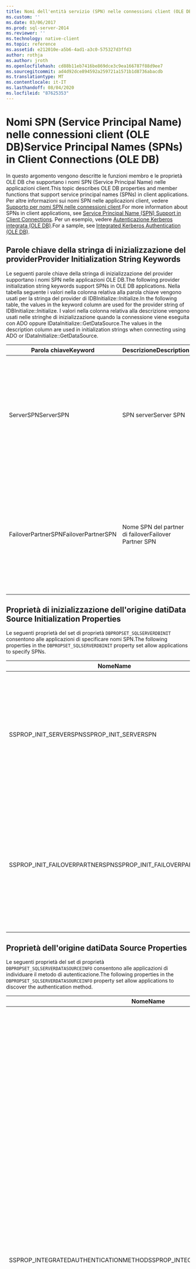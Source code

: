 ```yaml
---
title: Nomi dell'entità servizio (SPN) nelle connessioni client (OLE DB) | Microsoft Docs
ms.custom: ''
ms.date: 03/06/2017
ms.prod: sql-server-2014
ms.reviewer: ''
ms.technology: native-client
ms.topic: reference
ms.assetid: e212010e-a5b6-4ad1-a3c0-575327d3ffd3
author: rothja
ms.author: jroth
ms.openlocfilehash: cd88b11eb7416be869dce3c9ea166787f88d9ee7
ms.sourcegitcommit: ad4d92dce894592a259721a1571b1d8736abacdb
ms.translationtype: MT
ms.contentlocale: it-IT
ms.lasthandoff: 08/04/2020
ms.locfileid: "87625353"
---
```

# <a name="service-principal-names-spns-in-client-connections-ole-db"></a><span data-ttu-id="1b70b-102">Nomi SPN (Service Principal Name) nelle connessioni client (OLE DB)</span><span class="sxs-lookup"><span data-stu-id="1b70b-102">Service Principal Names (SPNs) in Client Connections (OLE DB)</span></span>
  <span data-ttu-id="1b70b-103">In questo argomento vengono descritte le funzioni membro e le proprietà OLE DB che supportano i nomi SPN (Service Principal Name) nelle applicazioni client.</span><span class="sxs-lookup"><span data-stu-id="1b70b-103">This topic describes OLE DB properties and member functions that support service principal names (SPNs) in client applications.</span></span> <span data-ttu-id="1b70b-104">Per altre informazioni sui nomi SPN nelle applicazioni client, vedere [Supporto per nomi SPN nelle connessioni client](../features/service-principal-name-spn-support-in-client-connections.md).</span><span class="sxs-lookup"><span data-stu-id="1b70b-104">For more information about SPNs in client applications, see [Service Principal Name &#40;SPN&#41; Support in Client Connections](../features/service-principal-name-spn-support-in-client-connections.md).</span></span> <span data-ttu-id="1b70b-105">Per un esempio, vedere [Autenticazione Kerberos integrata &#40;OLE DB&#41;](../../native-client-ole-db-how-to/integrated-kerberos-authentication-ole-db.md).</span><span class="sxs-lookup"><span data-stu-id="1b70b-105">For a sample, see [Integrated Kerberos Authentication &#40;OLE DB&#41;](../../native-client-ole-db-how-to/integrated-kerberos-authentication-ole-db.md).</span></span>  
  
## <a name="provider-initialization-string-keywords"></a><span data-ttu-id="1b70b-106">Parole chiave della stringa di inizializzazione del provider</span><span class="sxs-lookup"><span data-stu-id="1b70b-106">Provider Initialization String Keywords</span></span>  
 <span data-ttu-id="1b70b-107">Le seguenti parole chiave della stringa di inizializzazione del provider supportano i nomi SPN nelle applicazioni OLE DB.</span><span class="sxs-lookup"><span data-stu-id="1b70b-107">The following provider initialization string keywords support SPNs in OLE DB applications.</span></span> <span data-ttu-id="1b70b-108">Nella tabella seguente i valori nella colonna relativa alla parola chiave vengono usati per la stringa del provider di IDBInitialize::Initialize.</span><span class="sxs-lookup"><span data-stu-id="1b70b-108">In the following table, the values in the keyword column are used for the provider string of IDBInitialize::Initialize.</span></span> <span data-ttu-id="1b70b-109">I valori nella colonna relativa alla descrizione vengono usati nelle stringhe di inizializzazione quando la connessione viene eseguita con ADO oppure IDataInitialize::GetDataSource.</span><span class="sxs-lookup"><span data-stu-id="1b70b-109">The values in the description column are used in initialization strings when connecting using ADO or IDataInitialize::GetDataSource.</span></span>  
  
|<span data-ttu-id="1b70b-110">Parola chiave</span><span class="sxs-lookup"><span data-stu-id="1b70b-110">Keyword</span></span>|<span data-ttu-id="1b70b-111">Descrizione</span><span class="sxs-lookup"><span data-stu-id="1b70b-111">Description</span></span>|<span data-ttu-id="1b70b-112">Valore</span><span class="sxs-lookup"><span data-stu-id="1b70b-112">Value</span></span>|  
|-------------|-----------------|-----------|  
|<span data-ttu-id="1b70b-113">ServerSPN</span><span class="sxs-lookup"><span data-stu-id="1b70b-113">ServerSPN</span></span>|<span data-ttu-id="1b70b-114">SPN server</span><span class="sxs-lookup"><span data-stu-id="1b70b-114">Server SPN</span></span>|<span data-ttu-id="1b70b-115">Nome SPN del server.</span><span class="sxs-lookup"><span data-stu-id="1b70b-115">The SPN for the server.</span></span> <span data-ttu-id="1b70b-116">Il valore predefinito è una stringa vuota, che in [!INCLUDE[ssNoVersion](../../../includes/ssnoversion-md.md)] Native Client causa l'utilizzo del nome SPN predefinito generato dal provider.</span><span class="sxs-lookup"><span data-stu-id="1b70b-116">The default value is an empty string, which causes [!INCLUDE[ssNoVersion](../../../includes/ssnoversion-md.md)] Native Client to use the default, provider-generated SPN.</span></span>|  
|<span data-ttu-id="1b70b-117">FailoverPartnerSPN</span><span class="sxs-lookup"><span data-stu-id="1b70b-117">FailoverPartnerSPN</span></span>|<span data-ttu-id="1b70b-118">Nome SPN del partner di failover</span><span class="sxs-lookup"><span data-stu-id="1b70b-118">Failover Partner SPN</span></span>|<span data-ttu-id="1b70b-119">Nome SPN del partner di failover.</span><span class="sxs-lookup"><span data-stu-id="1b70b-119">The SPN for the failover partner.</span></span> <span data-ttu-id="1b70b-120">Il valore predefinito è una stringa vuota, che in [!INCLUDE[ssNoVersion](../../../includes/ssnoversion-md.md)] Native Client causa l'utilizzo del nome SPN predefinito generato dal provider.</span><span class="sxs-lookup"><span data-stu-id="1b70b-120">The default value is an empty string, which causes [!INCLUDE[ssNoVersion](../../../includes/ssnoversion-md.md)] Native Client to use the default, provider-generated SPN.</span></span>|  
  
## <a name="data-source-initialization-properties"></a><span data-ttu-id="1b70b-121">Proprietà di inizializzazione dell'origine dati</span><span class="sxs-lookup"><span data-stu-id="1b70b-121">Data Source Initialization Properties</span></span>  
 <span data-ttu-id="1b70b-122">Le seguenti proprietà del set di proprietà `DBPROPSET_SQLSERVERDBINIT` consentono alle applicazioni di specificare nomi SPN.</span><span class="sxs-lookup"><span data-stu-id="1b70b-122">The following properties in the `DBPROPSET_SQLSERVERDBINIT` property set allow applications to specify SPNs.</span></span>  
  
|<span data-ttu-id="1b70b-123">Nome</span><span class="sxs-lookup"><span data-stu-id="1b70b-123">Name</span></span>|<span data-ttu-id="1b70b-124">Type</span><span class="sxs-lookup"><span data-stu-id="1b70b-124">Type</span></span>|<span data-ttu-id="1b70b-125">Uso</span><span class="sxs-lookup"><span data-stu-id="1b70b-125">Usage</span></span>|  
|----------|----------|-----------|  
|<span data-ttu-id="1b70b-126">SSPROP_INIT_SERVERSPN</span><span class="sxs-lookup"><span data-stu-id="1b70b-126">SSPROP_INIT_SERVERSPN</span></span>|<span data-ttu-id="1b70b-127">VT_BSTR, lettura/scrittura</span><span class="sxs-lookup"><span data-stu-id="1b70b-127">VT_BSTR, read/write</span></span>|<span data-ttu-id="1b70b-128">Specifica il nome SPN per il server.</span><span class="sxs-lookup"><span data-stu-id="1b70b-128">Specifies the SPN for the server.</span></span> <span data-ttu-id="1b70b-129">Il valore predefinito è una stringa vuota, che in [!INCLUDE[ssNoVersion](../../../includes/ssnoversion-md.md)] Native Client causa l'utilizzo del nome SPN predefinito generato dal provider.</span><span class="sxs-lookup"><span data-stu-id="1b70b-129">The default value is an empty string, which causes [!INCLUDE[ssNoVersion](../../../includes/ssnoversion-md.md)] Native Client to use the default, provider-generated SPN.</span></span>|  
|<span data-ttu-id="1b70b-130">SSPROP_INIT_FAILOVERPARTNERSPN</span><span class="sxs-lookup"><span data-stu-id="1b70b-130">SSPROP_INIT_FAILOVERPARTNERSPN</span></span>|<span data-ttu-id="1b70b-131">VT_BSTR, lettura/scrittura</span><span class="sxs-lookup"><span data-stu-id="1b70b-131">VT_BSTR, read/write</span></span>|<span data-ttu-id="1b70b-132">Specifica il nome SPN per il partner di failover.</span><span class="sxs-lookup"><span data-stu-id="1b70b-132">Specifies the SPN for the failover partner.</span></span> <span data-ttu-id="1b70b-133">Il valore predefinito è una stringa vuota, che in [!INCLUDE[ssNoVersion](../../../includes/ssnoversion-md.md)] Native Client causa l'utilizzo del nome SPN predefinito generato dal provider.</span><span class="sxs-lookup"><span data-stu-id="1b70b-133">The default value is an empty string, which causes [!INCLUDE[ssNoVersion](../../../includes/ssnoversion-md.md)] Native Client to use the default, provider-generated SPN.</span></span>|  
  
## <a name="data-source-properties"></a><span data-ttu-id="1b70b-134">Proprietà dell'origine dati</span><span class="sxs-lookup"><span data-stu-id="1b70b-134">Data Source Properties</span></span>  
 <span data-ttu-id="1b70b-135">Le seguenti proprietà del set di proprietà `DBPROPSET_SQLSERVERDATASOURCEINFO` consentono alle applicazioni di individuare il metodo di autenticazione.</span><span class="sxs-lookup"><span data-stu-id="1b70b-135">The following properties in the `DBPROPSET_SQLSERVERDATASOURCEINFO` property set allow applications to discover the authentication method.</span></span>  
  
|<span data-ttu-id="1b70b-136">Nome</span><span class="sxs-lookup"><span data-stu-id="1b70b-136">Name</span></span>|<span data-ttu-id="1b70b-137">Type</span><span class="sxs-lookup"><span data-stu-id="1b70b-137">Type</span></span>|<span data-ttu-id="1b70b-138">Uso</span><span class="sxs-lookup"><span data-stu-id="1b70b-138">Usage</span></span>|  
|----------|----------|-----------|  
|<span data-ttu-id="1b70b-139">SSPROP_INTEGRATEDAUTHENTICATIONMETHOD</span><span class="sxs-lookup"><span data-stu-id="1b70b-139">SSPROP_INTEGRATEDAUTHENTICATIONMETHOD</span></span>|<span data-ttu-id="1b70b-140">VT_BSTR, sola lettura</span><span class="sxs-lookup"><span data-stu-id="1b70b-140">VT_BSTR, readonly</span></span>|<span data-ttu-id="1b70b-141">Restituisce il metodo di autenticazione utilizzato per la connessione.</span><span class="sxs-lookup"><span data-stu-id="1b70b-141">Returns the authentication method used for the connection.</span></span> <span data-ttu-id="1b70b-142">Il valore restituito all'applicazione è il valore che Windows restituisce a [!INCLUDE[ssNoVersion](../../../includes/ssnoversion-md.md)] Native Client.</span><span class="sxs-lookup"><span data-stu-id="1b70b-142">The value returned to the application is the value that Windows returns to [!INCLUDE[ssNoVersion](../../../includes/ssnoversion-md.md)] Native Client.</span></span> <span data-ttu-id="1b70b-143">Di seguito sono indicati i valori possibili:</span><span class="sxs-lookup"><span data-stu-id="1b70b-143">The following are possible values:</span></span><br /><br /> <span data-ttu-id="1b70b-144">-"NTLM", che viene restituito quando una connessione viene aperta utilizzando l'autenticazione NTLM.</span><span class="sxs-lookup"><span data-stu-id="1b70b-144">-   "NTLM", which is returned when a connection is opened using NTLM authentication.</span></span><br /><span data-ttu-id="1b70b-145">-"Kerberos", che viene restituito quando viene aperta una connessione usando l'autenticazione Kerberos.</span><span class="sxs-lookup"><span data-stu-id="1b70b-145">-   "Kerberos", which is returned when a connection is opened using Kerberos authentication.</span></span><br /><br /> <span data-ttu-id="1b70b-146">Se è stata aperta una connessione ed è impossibile determinare il metodo di autenticazione, viene restituito VT_EMPTY.</span><span class="sxs-lookup"><span data-stu-id="1b70b-146">If a connection has been opened and the authentication method cannot be determined, VT_EMPTY is returned.</span></span><br /><br /> <span data-ttu-id="1b70b-147">Questa proprietà può essere letta solo quando è stata inizializzata un'origine dati.</span><span class="sxs-lookup"><span data-stu-id="1b70b-147">This property can only be read when a data source has been initialized.</span></span> <span data-ttu-id="1b70b-148">Se si tenta di leggere la proprietà prima che sia stata inizializzata un'origine dati, IDBProperties::GetProperies restituirà DB_S_ERRORSOCCURRED o DB_E_ERRORSOCCURRED, a seconda dei casi e verrà impostato DBPROPSTATUS_NOTSUPPORTED in DBPROPSET_PROPERTIESINERROR per questa proprietà.</span><span class="sxs-lookup"><span data-stu-id="1b70b-148">If you attempt to read the property before a data source has been initialized, IDBProperties::GetProperies will return DB_S_ERRORSOCCURRED or DB_E_ERRORSOCCURRED, as appropriate, and DBPROPSTATUS_NOTSUPPORTED will be set in DBPROPSET_PROPERTIESINERROR for this property.</span></span> <span data-ttu-id="1b70b-149">Questo comportamento è conforme alla specifica OLE DB principale.</span><span class="sxs-lookup"><span data-stu-id="1b70b-149">This behavior is in accordance with the OLE DB core specification.</span></span>|  
|<span data-ttu-id="1b70b-150">SSPROP_MUTUALLYAUTHENICATED</span><span class="sxs-lookup"><span data-stu-id="1b70b-150">SSPROP_MUTUALLYAUTHENICATED</span></span>|<span data-ttu-id="1b70b-151">VT_BOOL, sola lettura</span><span class="sxs-lookup"><span data-stu-id="1b70b-151">VT_BOOL, readonly</span></span>|<span data-ttu-id="1b70b-152">Restituisce VARIANT_TRUE se nella connessione è stata eseguita un'autenticazione reciproca dei server. In caso contrario, restituisce VARIANT_FALSE.</span><span class="sxs-lookup"><span data-stu-id="1b70b-152">Returns VARIANT_TRUE if the servers on the connection were mutually authenticated; otherwise, returns VARIANT_FALSE.</span></span><br /><br /> <span data-ttu-id="1b70b-153">Questa proprietà può essere letta solo quando è stata inizializzata un'origine dati.</span><span class="sxs-lookup"><span data-stu-id="1b70b-153">This property can only be read when a data source has been initialized.</span></span> <span data-ttu-id="1b70b-154">Se si tenta di leggere la proprietà prima che sia stata inizializzata un'origine dati, IDBProperties::GetProperies restituirà DB_S_ERRORSOCCURRED o DB_E_ERRORSOCCURRED, a seconda dei casi e verrà impostato DBPROPSTATUS_NOTSUPPORTED in DBPROPSET_PROPERTIESINERROR per questa proprietà.</span><span class="sxs-lookup"><span data-stu-id="1b70b-154">If there is an attempt to read the property before a data source has been initialized, IDBProperties::GetProperies will return DB_S_ERRORSOCCURRED or DB_E_ERRORSOCCURRED, as appropriate, and DBPROPSTATUS_NOTSUPPORTED will be set in DBPROPSET_PROPERTIESINERROR for this property.</span></span> <span data-ttu-id="1b70b-155">Questo comportamento è conforme alla specifica OLE DB principale</span><span class="sxs-lookup"><span data-stu-id="1b70b-155">This behavior is in accordance with the OLE DB core specification</span></span><br /><br /> <span data-ttu-id="1b70b-156">Se viene eseguita una query su questo attributo per una connessione in cui non è stata utilizzata l'autenticazione di Windows, viene restituito VARIANT_FALSE.</span><span class="sxs-lookup"><span data-stu-id="1b70b-156">If this attribute is queried for a connection that did not use Windows Authentication, VARIANT_FALSE is returned.</span></span>|  
  
## <a name="ole-db-api-support-for-spns"></a><span data-ttu-id="1b70b-157">Supporto dell'API OLE DB per i nomi SPN</span><span class="sxs-lookup"><span data-stu-id="1b70b-157">OLE DB API Support for SPNs</span></span>  
 <span data-ttu-id="1b70b-158">Nella tabella seguente vengono descritte le funzioni membro OLE DB che supportano i nomi SPN nelle connessioni client:</span><span class="sxs-lookup"><span data-stu-id="1b70b-158">The following table describes the OLE DB member functions that support SPNs in client connections:</span></span>  
  
|<span data-ttu-id="1b70b-159">Funzione membro</span><span class="sxs-lookup"><span data-stu-id="1b70b-159">Member function</span></span>|<span data-ttu-id="1b70b-160">Descrizione</span><span class="sxs-lookup"><span data-stu-id="1b70b-160">Description</span></span>|  
|---------------------|-----------------|  
|<span data-ttu-id="1b70b-161">IDataInitialize::GetDataSource</span><span class="sxs-lookup"><span data-stu-id="1b70b-161">IDataInitialize::GetDataSource</span></span>|<span data-ttu-id="1b70b-162">*pwszInitializationString* può contenere le nuove parole chiave `ServerSPN` e `FailoverPartnerSPN` .</span><span class="sxs-lookup"><span data-stu-id="1b70b-162">*pwszInitializationString* can contain the new keywords `ServerSPN` and `FailoverPartnerSPN`.</span></span>|  
|<span data-ttu-id="1b70b-163">IDataInitialize::GetInitializationString</span><span class="sxs-lookup"><span data-stu-id="1b70b-163">IDataInitialize::GetInitializationString</span></span>|<span data-ttu-id="1b70b-164">Se SSPROP_INIT_SERVERSPN e SSPROP_INIT_FAILOVERPARTNERSPN hanno valori non predefiniti, verranno inclusi nella stringa di inizializzazione tramite *ppwszInitString* come valori di parola chiave per `ServerSPN` e `FailoverPartnerSPN` .</span><span class="sxs-lookup"><span data-stu-id="1b70b-164">If SSPROP_INIT_SERVERSPN and SSPROP_INIT_FAILOVERPARTNERSPN have non-default values, they will be included in the initialization string through *ppwszInitString* as keyword values for `ServerSPN` and `FailoverPartnerSPN`.</span></span> <span data-ttu-id="1b70b-165">In caso contrario, queste parole chiave non saranno incluse nella stringa di inizializzazione.</span><span class="sxs-lookup"><span data-stu-id="1b70b-165">Otherwise, these keywords will not be included in the initialization string.</span></span>|  
|<span data-ttu-id="1b70b-166">IDBInitialize::Initialize</span><span class="sxs-lookup"><span data-stu-id="1b70b-166">IDBInitialize::Initialize</span></span>|<span data-ttu-id="1b70b-167">Se la richiesta viene abilitata impostando DBPROP_INIT_PROMPT nelle proprietà di inizializzazione dell'origine dati, verrà visualizzata la finestra di dialogo di accesso OLE DB.</span><span class="sxs-lookup"><span data-stu-id="1b70b-167">If prompting is enabled by setting DBPROP_INIT_PROMPT in the data source initialization properties, the OLE DB Login dialog box will be displayed.</span></span> <span data-ttu-id="1b70b-168">Ciò consente di immettere i nomi SPN per il server principale e per il relativo partner di failover.</span><span class="sxs-lookup"><span data-stu-id="1b70b-168">This allows SPNs to be entered for both the principal server and its failover partner.</span></span><br /><br /> <span data-ttu-id="1b70b-169">La stringa del provider in DPPROP_INIT_PROVIDERSTRING, se impostata, rileverà le nuove parole chiave `ServerSPN` e `FailoverPartnerSPN` e utilizzerà i relativi valori, se presenti, per inizializzare SSPROP_INIT_SERVER_SPN e SSPROP_INIT_FAILOVER_PARTNER_SPN.</span><span class="sxs-lookup"><span data-stu-id="1b70b-169">The provider string in DPPROP_INIT_PROVIDERSTRING, if set, will recognize the new keywords `ServerSPN` and `FailoverPartnerSPN` and use their values, if present, to initialize SSPROP_INIT_SERVER_SPN and SSPROP_INIT_FAILOVER_PARTNER_SPN.</span></span><br /><br /> <span data-ttu-id="1b70b-170">È possibile chiamare IDBProperties::SetProperties per impostare le proprietà SSPROP_INIT_SERVER_SPN e SSPROP_INIT_FAILOVER_PARTNER_SPN prima che venga chiamato IDBInitialize::Initialize.</span><span class="sxs-lookup"><span data-stu-id="1b70b-170">IDBProperties::SetProperties can be called to set the properties SSPROP_INIT_SERVER_SPN and SSPROP_INIT_FAILOVER_PARTNER_SPN before IDBInitialize::Initialize is called.</span></span> <span data-ttu-id="1b70b-171">Si tratta di un'alternativa all'utilizzo di una stringa del provider.</span><span class="sxs-lookup"><span data-stu-id="1b70b-171">This is an alternative to using a provider string.</span></span><br /><br /> <span data-ttu-id="1b70b-172">Se una proprietà viene impostata in più posizioni, un valore impostato a livello di programmazione ha la precedenza su un valore impostato nella stringa del provider.</span><span class="sxs-lookup"><span data-stu-id="1b70b-172">If a property is set in more than one place, a value set programmatically takes precedence over a value set in the provider string.</span></span> <span data-ttu-id="1b70b-173">Un valore impostato in una stringa di inizializzazione ha la precedenza su un valore impostato in una finestra di dialogo.</span><span class="sxs-lookup"><span data-stu-id="1b70b-173">A value set in an initialization string takes precedence over a value set in a login dialog box.</span></span><br /><br /> <span data-ttu-id="1b70b-174">Se la stessa parola chiave viene visualizzata più volte nella stringa del provider, il valore della prima occorrenza avrà la precedenza.</span><span class="sxs-lookup"><span data-stu-id="1b70b-174">If the same keyword appears more than once in the provider string, the value from first occurrence takes precedence.</span></span>|  
|<span data-ttu-id="1b70b-175">IDBProperties::GetProperties</span><span class="sxs-lookup"><span data-stu-id="1b70b-175">IDBProperties::GetProperties</span></span>|<span data-ttu-id="1b70b-176">È possibile chiamare IDBProperties::GetProperties per ottenere i valori delle nuove proprietà di inizializzazione dell'origine dati SSPROP_INIT_SERVERSPN e SSPROP_INIT_FAILOVERPARTNERSPN e delle nuove proprietà dell'origine dati SPROP_AUTHENTICATIONMETHOD e SSPROP_MUTUALLYAUTHENTICATED.</span><span class="sxs-lookup"><span data-stu-id="1b70b-176">IDBProperties::GetProperties can be called to get the values of the new data source initialization properties SSPROP_INIT_SERVERSPN and SSPROP_INIT_FAILOVERPARTNERSPN, and of the new data source properties SSPROP_AUTHENTICATIONMETHOD and SSPROP_MUTUALLYAUTHENTICATED.</span></span>|  
|<span data-ttu-id="1b70b-177">IDBProperties::GetPropertyInfo</span><span class="sxs-lookup"><span data-stu-id="1b70b-177">IDBProperties::GetPropertyInfo</span></span>|<span data-ttu-id="1b70b-178">IdbProperties::GetPropertyInfo include le nuove proprietà di inizializzazione dell'origine dati SSPROP_INIT_SERVERSPN e SSPROP_INIT_FAILOVERPARTNERSPN oppure le nuove proprietà dell'origine dati SPROP_AUTHENTICATIONMETHOD e SSPROP_MUTUALLYAUTHENTICATED.</span><span class="sxs-lookup"><span data-stu-id="1b70b-178">IdbProperties::GetPropertyInfo will include the new data source initialization properties SSPROP_INIT_SERVERSPN and SSPROP_INIT_FAILOVERPARTNERSPN, or the new data source properties SSPROP_AUTHENTICATION_METHOD and SSPROP_MUTUALLYAUTHENTICATED.</span></span>|  
|<span data-ttu-id="1b70b-179">IDBProperties::SetProperties</span><span class="sxs-lookup"><span data-stu-id="1b70b-179">IDBProperties::SetProperties</span></span>|<span data-ttu-id="1b70b-180">È possibile chiamare IDBProperties::SetProperties per impostare i valori delle nuove proprietà di inizializzazione dell'origine dati SSPROP_INITSERVERSPN e SSPROP_INIT_FAILOVERPARTNERSPN.</span><span class="sxs-lookup"><span data-stu-id="1b70b-180">IDBProperties::SetProperties can be called to set the values of the new data source initialization properties SSPROP_INITSERVERSPN and SSPROP_INIT_FAILOVERPARTNERSPN.</span></span><br /><br /> <span data-ttu-id="1b70b-181">È possibile impostare queste proprietà in qualsiasi momento; tuttavia, se l'origine dati è già aperta, verrà restituito il seguente errore: DB_E_ERRORSOCCURRED, "Si sono verificati errori in un'operazione OLE DB composta da più passaggi.</span><span class="sxs-lookup"><span data-stu-id="1b70b-181">These properties can be set at any time, but if the data source is already open, the following error will be returned: DB_E_ERRORSOCCURRED, "Multiple-step OLE DB operation generated errors.</span></span> <span data-ttu-id="1b70b-182">Controllare i singoli valori di stato OLE DB, se disponibili.</span><span class="sxs-lookup"><span data-stu-id="1b70b-182">Check each OLE DB status value, if available.</span></span> <span data-ttu-id="1b70b-183">Nessuna operazione eseguita".</span><span class="sxs-lookup"><span data-stu-id="1b70b-183">No work was done."</span></span>|  
  
## <a name="see-also"></a><span data-ttu-id="1b70b-184">Vedere anche</span><span class="sxs-lookup"><span data-stu-id="1b70b-184">See Also</span></span>  
 [<span data-ttu-id="1b70b-185">SQL Server Native Client &#40;OLE DB&#41;</span><span class="sxs-lookup"><span data-stu-id="1b70b-185">SQL Server Native Client &#40;OLE DB&#41;</span></span>](sql-server-native-client-ole-db.md)  
  
  
